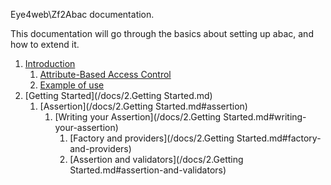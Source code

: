 Eye4web\Zf2Abac documentation.

This documentation will go through the basics about setting up abac, and how to extend it.

1. [Introduction](/docs/1.Introduction.md)
    1. [Attribute-Based Access Control](/docs/1.Introduction.md#attribute-based-access-control)
    2. [Example of use](/docs/1.Introduction.md#example-of-use)
2. [Getting Started](/docs/2.Getting Started.md)
    1. [Assertion](/docs/2.Getting Started.md#assertion)
        1. [Writing your Assertion](/docs/2.Getting Started.md#writing-your-assertion)
            1. [Factory and providers](/docs/2.Getting Started.md#factory-and-providers)
            2. [Assertion and validators](/docs/2.Getting Started.md#assertion-and-validators)
